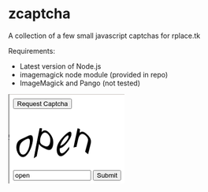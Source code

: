 # zcaptcha
A collection of a few small javascript captchas for rplace.tk

Requirements:
- Latest version of Node.js
- imagemagick node module (provided in repo)
- ImageMagick and Pango (not tested)

![example of the captcha in action](demo.png)
